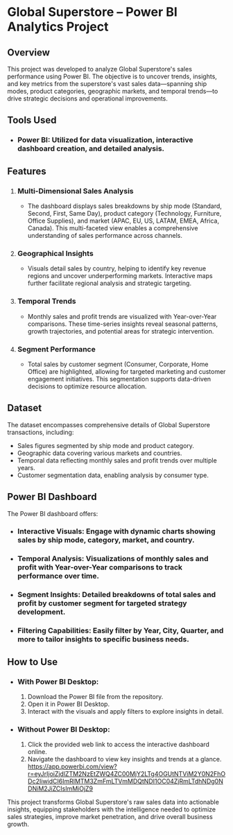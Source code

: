 
# Global Superstore – Power BI Analytics Project

## Overview  
This project was developed to analyze Global Superstore's sales performance using Power BI. The objective is to uncover trends, insights, and key metrics from the superstore's vast sales data—spanning ship modes, product categories, geographic markets, and temporal trends—to drive strategic decisions and operational improvements.

## Tools Used  
- ### Power BI: Utilized for data visualization, interactive dashboard creation, and detailed analysis.

## Features 
1. ### Multi-Dimensional Sales Analysis ###
   - The dashboard displays sales breakdowns by ship mode (Standard, Second, First, Same Day), product category (Technology, Furniture, Office Supplies), and market (APAC, EU, US, LATAM, EMEA, Africa, Canada). This multi-faceted view enables a comprehensive understanding of sales performance across channels.

2. ### Geographical Insights ###
   - Visuals detail sales by country, helping to identify key revenue regions and uncover underperforming markets. Interactive maps further facilitate regional analysis and strategic targeting.

3. ### Temporal Trends ###
   - Monthly sales and profit trends are visualized with Year-over-Year comparisons. These time-series insights reveal seasonal patterns, growth trajectories, and potential areas for strategic intervention.

4. ### Segment Performance ###  
   - Total sales by customer segment (Consumer, Corporate, Home Office) are highlighted, allowing for targeted marketing and customer engagement initiatives. This segmentation supports data-driven decisions to optimize resource allocation.

## Dataset
The dataset encompasses comprehensive details of Global Superstore transactions, including:  
- Sales figures segmented by ship mode and product category.  
- Geographic data covering various markets and countries.  
- Temporal data reflecting monthly sales and profit trends over multiple years.  
- Customer segmentation data, enabling analysis by consumer type.

## Power BI Dashboard 
The Power BI dashboard offers:  
- ### Interactive Visuals: Engage with dynamic charts showing sales by ship mode, category, market, and country.  
- ### Temporal Analysis: Visualizations of monthly sales and profit with Year-over-Year comparisons to track performance over time.  
- ### Segment Insights: Detailed breakdowns of total sales and profit by customer segment for targeted strategy development.  
- ### Filtering Capabilities: Easily filter by Year, City, Quarter, and more to tailor insights to specific business needs.

## How to Use  
- ### With Power BI Desktop:  
  1. Download the Power BI file from the repository.  
  2. Open it in Power BI Desktop.  
  3. Interact with the visuals and apply filters to explore insights in detail.

- ### Without Power BI Desktop:  
  1. Click the provided web link to access the interactive dashboard online.  
  2. Navigate the dashboard to view key insights and trends at a glance.
  https://app.powerbi.com/view?r=eyJrIjoiZjdlZTM2NzEtZWQ4ZC00MjY2LTg4OGUtNTViM2Y0N2FhODc2IiwidCI6ImRlMTM3ZmFmLTVmMDQtNDI1OC04ZjRmLTdhNDg0NDNiM2JiZCIsImMiOjZ9

This project transforms Global Superstore's raw sales data into actionable insights, equipping stakeholders with the intelligence needed to optimize sales strategies, improve market penetration, and drive overall business growth.
